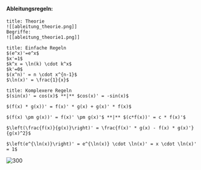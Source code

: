 #### Ableitungsregeln:

```ad-success
title: Theorie
![[ableitung_theorie.png]]
Begriffe:
![[ableitung_theorie1.png]]
```

```ad-success
title: Einfache Regeln
$(e^x)'=e^x$
$x'=1$ 
$k^x = \ln(k) \cdot k^x$
$k'=0$ 
$(x^n)' = n \cdot x^{n-1}$ 
$\ln(x)' = \frac{1}{x}$
```
```ad-success
title: Komplexere Regeln
$(sin(x)' = cos(x)$ **|** $cos(x)' = -sin(x)$

$(f(x) * g(x))' = f(x)' * g(x) + g(x)' * f(x)$

$(f(x) \pm g(x))' = f(x)' \pm g(x)'$ **|** $(c*f(x))' = c * f(x)'$

$\left(\frac{f(x)}{g(x)}\right)' = \frac{f(x)' * g(x) - f(x) * g(x)'}{g(x)^2}$

$\left(e^{\ln(x)}\right)' = e^{\ln(x)} \cdot \ln(x)' = x \cdot \ln(x)' = 1$
```
![300](https://cdn.discordapp.com/attachments/976925559198216262/991008783092293702/unknown.png)

